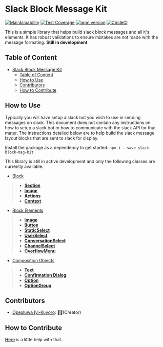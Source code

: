 # Slack Block Message Kit

[![Maintainability](https://api.codeclimate.com/v1/badges/e9a5b2d6a3e658892de3/maintainability)](https://codeclimate.com/github/IyiKuyoro/slack-block-msg-kit/maintainability) [![Test Coverage](https://api.codeclimate.com/v1/badges/e9a5b2d6a3e658892de3/test_coverage)](https://codeclimate.com/github/IyiKuyoro/slack-block-msg-kit/test_coverage) [![npm version](https://badge.fury.io/js/slack-block-msg-kit.svg)](https://badge.fury.io/js/slack-block-msg-kit) [![CircleCI](https://circleci.com/gh/IyiKuyoro/slack-block-msg-kit.svg?style=svg)](https://circleci.com/gh/IyiKuyoro/slack-block-msg-kit)

This is a simple library that helps build slack block messages and all it's elements. It has robust validations to ensure mistakes are not made with the message formating.
**Still in development**

## Table of Content

- [Slack Block Message Kit](#Slack-Block-Message-Kit)
  - [Table of Content](#Table-of-Content)
  - [How to Use](#How-to-Use)
  - [Contributors](#Contributors)
  - [How to Contribute](#How-to-Contribute)

## How to Use

Typically you will have setup a slack bot you wish to use in sending messages on slack. This document does not contain any instructions on how to setup a slack bot or how to communicate with the slack API for that mater. The instructions detailed below are to help build the slack message layout blocks that are sent to slack for display.

Install the package as a dependency to get started. `npm i --save slack-block-msg-kit`

This library is still in active development and only the following classes are currently available.

- [Block](https://github.com/IyiKuyoro/slack-block-msg-kit/blob/master/docs/Blocks/Blocks.md)

> - **[Section](https://github.com/IyiKuyoro/slack-block-msg-kit/blob/master/docs/Blocks/SectionBlock.md)**
> - **[Image](https://github.com/IyiKuyoro/slack-block-msg-kit/blob/master/docs/Blocks/ImageBlock.md)**
> - **[Actions](https://github.com/IyiKuyoro/slack-block-msg-kit/blob/master/docs/Blocks/ActionsBlock.md)**
> - **[Context](https://github.com/IyiKuyoro/slack-block-msg-kit/blob/master/docs/Blocks/ContextBlock.md)**

- [Block Elements](https://github.com/IyiKuyoro/slack-block-msg-kit/blob/master/docs/BlockElements/BlockElements.md)

> - **[Image](https://github.com/IyiKuyoro/slack-block-msg-kit/blob/master/docs/BlockElements/ImageElement.md)**
> - **[Button](https://github.com/IyiKuyoro/slack-block-msg-kit/blob/master/docs/BlockElements/ButtonElement.md)**
> - **[StaticSelect](https://github.com/IyiKuyoro/slack-block-msg-kit/blob/master/docs/BlockElements/StaticSelectElement.md)**
> - **[UserSelect](https://github.com/IyiKuyoro/slack-block-msg-kit/blob/master/docs/BlockElements/UserSelectElement.md)**
> - **[ConversationSelect](https://github.com/IyiKuyoro/slack-block-msg-kit/blob/master/docs/BlockElements/ConversationSelectElement.md)**
> - **[ChannelSelect](https://github.com/IyiKuyoro/slack-block-msg-kit/blob/master/docs/BlockElements/ChannelSelectElement.md)**
> - **[OverflowMenu](https://github.com/IyiKuyoro/slack-block-msg-kit/blob/master/docs/BlockElements/OverflowMenuElement.md)**

- [Composition Objects](https://github.com/IyiKuyoro/slack-block-msg-kit/blob/master/docs/CompositionObjects/CompositionObjects.md)

> - **[Text](https://github.com/IyiKuyoro/slack-block-msg-kit/blob/master/docs/CompositionObjects/Text.md)**
> - **[Confirmation Dialog](https://github.com/IyiKuyoro/slack-block-msg-kit/blob/master/docs/CompositionObjects/ConfirmationDialog.md)**
> - **[Option](https://github.com/IyiKuyoro/slack-block-msg-kit/blob/master/docs/CompositionObjects/Option.md)**
> - **[OptionGroup](https://github.com/IyiKuyoro/slack-block-msg-kit/blob/master/docs/CompositionObjects/OptionGroup.md)**

## Contributors

- [Opeoluwa Iyi-Kuyoro](https://github.com/IyiKuyoro): 👨🏿(Creator)

## How to Contribute

[Here](https://github.com/IyiKuyoro/slack-block-msg-kit/blob/develop/HOW_TO_CONTRIBUTE.md) is a little help with that.
